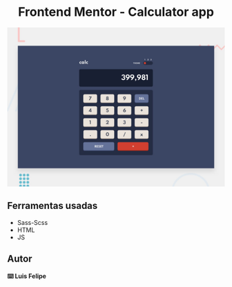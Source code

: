 <h1 align="center">Frontend Mentor - Calculator app</h1>

![Design preview for the Calculator app coding challenge](./design/desktop-preview.jpg)

## Ferramentas usadas

- Sass-Scss
- HTML
- JS

## Autor

<strong>⌨️ Luis Felipe</strong>